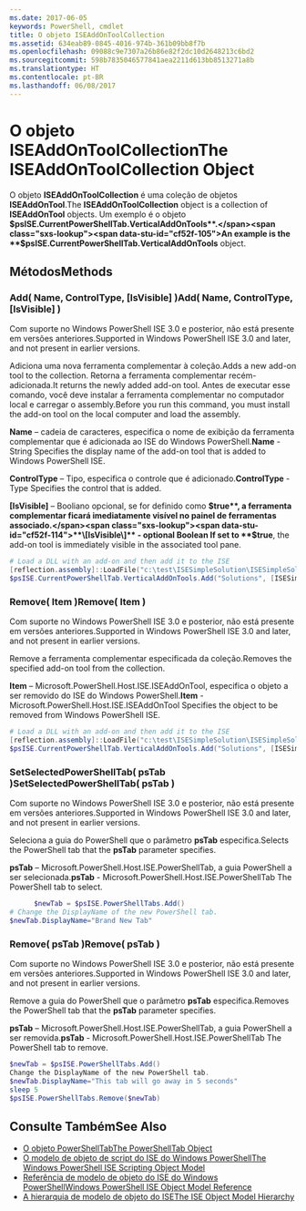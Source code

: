 ```yaml
---
ms.date: 2017-06-05
keywords: PowerShell, cmdlet
title: O objeto ISEAddOnToolCollection
ms.assetid: 634eab89-0845-4016-974b-361b09bb8f7b
ms.openlocfilehash: 09088c9e7307a26b86e82f2dc10d2648213c6bd2
ms.sourcegitcommit: 598b7835046577841aea2211d613bb8513271a8b
ms.translationtype: HT
ms.contentlocale: pt-BR
ms.lasthandoff: 06/08/2017
---
```

# <a name="the-iseaddontoolcollection-object"></a><span data-ttu-id="cf52f-103">O objeto ISEAddOnToolCollection</span><span class="sxs-lookup"><span data-stu-id="cf52f-103">The ISEAddOnToolCollection Object</span></span>
  <span data-ttu-id="cf52f-104">O objeto **ISEAddOnToolCollection** é uma coleção de objetos **ISEAddOnTool**.</span><span class="sxs-lookup"><span data-stu-id="cf52f-104">The **ISEAddOnToolCollection** object is a collection of **ISEAddOnTool** objects.</span></span> <span data-ttu-id="cf52f-105">Um exemplo é o objeto **$psISE.CurrentPowerShellTab.VerticalAddOnTools**.</span><span class="sxs-lookup"><span data-stu-id="cf52f-105">An example is the **$psISE.CurrentPowerShellTab.VerticalAddOnTools** object.</span></span>

## <a name="methods"></a><span data-ttu-id="cf52f-106">Métodos</span><span class="sxs-lookup"><span data-stu-id="cf52f-106">Methods</span></span>

### <a name="add-name-controltype-isvisible-"></a><span data-ttu-id="cf52f-107">Add\( Name, ControlType, \[IsVisible\] \)</span><span class="sxs-lookup"><span data-stu-id="cf52f-107">Add\( Name, ControlType, \[IsVisible\] \)</span></span>
  <span data-ttu-id="cf52f-108">Com suporte no Windows PowerShell ISE 3.0 e posterior, não está presente em versões anteriores.</span><span class="sxs-lookup"><span data-stu-id="cf52f-108">Supported in Windows PowerShell ISE 3.0 and later, and not present in earlier versions.</span></span> 

 <span data-ttu-id="cf52f-109">Adiciona uma nova ferramenta complementar à coleção.</span><span class="sxs-lookup"><span data-stu-id="cf52f-109">Adds a new add-on tool to the collection.</span></span> <span data-ttu-id="cf52f-110">Retorna a ferramenta complementar recém-adicionada.</span><span class="sxs-lookup"><span data-stu-id="cf52f-110">It returns the newly added add-on tool.</span></span> <span data-ttu-id="cf52f-111">Antes de executar esse comando, você deve instalar a ferramenta complementar no computador local e carregar o assembly.</span><span class="sxs-lookup"><span data-stu-id="cf52f-111">Before you run this command, you must install the add-on tool on the local computer and load the assembly.</span></span>

 <span data-ttu-id="cf52f-112">**Name** – cadeia de caracteres, especifica o nome de exibição da ferramenta complementar que é adicionada ao ISE do Windows PowerShell.</span><span class="sxs-lookup"><span data-stu-id="cf52f-112">**Name** - String Specifies the display name of the add-on tool that is added to Windows PowerShell ISE.</span></span>

 <span data-ttu-id="cf52f-113">**ControlType** – Tipo, especifica o controle que é adicionado.</span><span class="sxs-lookup"><span data-stu-id="cf52f-113">**ControlType** -Type Specifies the control that is added.</span></span>

 <span data-ttu-id="cf52f-114">**\[IsVisible\]** – Booliano opcional, se for definido como **$true**, a ferramenta complementar ficará imediatamente visível no painel de ferramentas associado.</span><span class="sxs-lookup"><span data-stu-id="cf52f-114">**\[IsVisible\]** - optional Boolean If set to **$true**, the add-on tool is immediately visible in the associated tool pane.</span></span>

```PowerShell
# Load a DLL with an add-on and then add it to the ISE
[reflection.assembly]::LoadFile("c:\test\ISESimpleSolution\ISESimpleSolution.dll")
$psISE.CurrentPowerShellTab.VerticalAddOnTools.Add("Solutions", [ISESimpleSolution.Solution], $true)
```

### <a name="remove-item-"></a><span data-ttu-id="cf52f-115">Remove\( Item \)</span><span class="sxs-lookup"><span data-stu-id="cf52f-115">Remove\( Item \)</span></span>
  <span data-ttu-id="cf52f-116">Com suporte no Windows PowerShell ISE 3.0 e posterior, não está presente em versões anteriores.</span><span class="sxs-lookup"><span data-stu-id="cf52f-116">Supported in Windows PowerShell ISE 3.0 and later, and not present in earlier versions.</span></span> 

 <span data-ttu-id="cf52f-117">Remove a ferramenta complementar especificada da coleção.</span><span class="sxs-lookup"><span data-stu-id="cf52f-117">Removes the specified add-on tool from the collection.</span></span>

 <span data-ttu-id="cf52f-118">**Item** – Microsoft.PowerShell.Host.ISE.ISEAddOnTool, especifica o objeto a ser removido do ISE do Windows PowerShell.</span><span class="sxs-lookup"><span data-stu-id="cf52f-118">**Item** - Microsoft.PowerShell.Host.ISE.ISEAddOnTool Specifies the object to be removed from Windows PowerShell ISE.</span></span>

```PowerShell
# Load a DLL with an add-on and then add it to the ISE
[reflection.assembly]::LoadFile("c:\test\ISESimpleSolution\ISESimpleSolution.dll")
$psISE.CurrentPowerShellTab.VerticalAddOnTools.Add("Solutions", [ISESimpleSolution.Solution], $true)
```

### <a name="setselectedpowershelltab-pstab-"></a><span data-ttu-id="cf52f-119">SetSelectedPowerShellTab\( psTab \)</span><span class="sxs-lookup"><span data-stu-id="cf52f-119">SetSelectedPowerShellTab\( psTab \)</span></span>
  <span data-ttu-id="cf52f-120">Com suporte no Windows PowerShell ISE 3.0 e posterior, não está presente em versões anteriores.</span><span class="sxs-lookup"><span data-stu-id="cf52f-120">Supported in Windows PowerShell ISE 3.0 and later, and not present in earlier versions.</span></span> 

 <span data-ttu-id="cf52f-121">Seleciona a guia do PowerShell que o parâmetro **psTab** especifica.</span><span class="sxs-lookup"><span data-stu-id="cf52f-121">Selects the PowerShell tab that the **psTab** parameter specifies.</span></span>

 <span data-ttu-id="cf52f-122">**psTab** – Microsoft.PowerShell.Host.ISE.PowerShellTab, a guia PowerShell a ser selecionada.</span><span class="sxs-lookup"><span data-stu-id="cf52f-122">**psTab** - Microsoft.PowerShell.Host.ISE.PowerShellTab The PowerShell tab to select.</span></span>

```PowerShell
      $newTab = $psISE.PowerShellTabs.Add()
# Change the DisplayName of the new PowerShell tab. 
$newTab.DisplayName="Brand New Tab"
```

### <a name="remove-pstab-"></a><span data-ttu-id="cf52f-123">Remove\( psTab \)</span><span class="sxs-lookup"><span data-stu-id="cf52f-123">Remove\( psTab \)</span></span>
  <span data-ttu-id="cf52f-124">Com suporte no Windows PowerShell ISE 3.0 e posterior, não está presente em versões anteriores.</span><span class="sxs-lookup"><span data-stu-id="cf52f-124">Supported in Windows PowerShell ISE 3.0 and later, and not present in earlier versions.</span></span> 

 <span data-ttu-id="cf52f-125">Remove a guia do PowerShell que o parâmetro **psTab** especifica.</span><span class="sxs-lookup"><span data-stu-id="cf52f-125">Removes the PowerShell tab that the **psTab** parameter specifies.</span></span>

 <span data-ttu-id="cf52f-126">**psTab** – Microsoft.PowerShell.Host.ISE.PowerShellTab, a guia PowerShell a ser removida.</span><span class="sxs-lookup"><span data-stu-id="cf52f-126">**psTab** - Microsoft.PowerShell.Host.ISE.PowerShellTab The PowerShell tab to remove.</span></span>

```PowerShell
$newTab = $psISE.PowerShellTabs.Add()
Change the DisplayName of the new PowerShell tab. 
$newTab.DisplayName="This tab will go away in 5 seconds" 
sleep 5 
$psISE.PowerShellTabs.Remove($newTab)
```

## <a name="see-also"></a><span data-ttu-id="cf52f-127">Consulte Também</span><span class="sxs-lookup"><span data-stu-id="cf52f-127">See Also</span></span>
- [<span data-ttu-id="cf52f-128">O objeto PowerShellTab</span><span class="sxs-lookup"><span data-stu-id="cf52f-128">The PowerShellTab Object</span></span>](The-PowerShellTab-Object.md) 
- [<span data-ttu-id="cf52f-129">O modelo de objeto de script do ISE do Windows PowerShell</span><span class="sxs-lookup"><span data-stu-id="cf52f-129">The Windows PowerShell ISE Scripting Object Model</span></span>](The-Windows-PowerShell-ISE-Scripting-Object-Model.md) 
- [<span data-ttu-id="cf52f-130">Referência de modelo de objeto do ISE do Windows PowerShell</span><span class="sxs-lookup"><span data-stu-id="cf52f-130">Windows PowerShell ISE Object Model Reference</span></span>](Windows-PowerShell-ISE-Object-Model-Reference.md) 
- [<span data-ttu-id="cf52f-131">A hierarquia de modelo de objeto do ISE</span><span class="sxs-lookup"><span data-stu-id="cf52f-131">The ISE Object Model Hierarchy</span></span>](The-ISE-Object-Model-Hierarchy.md)

  
